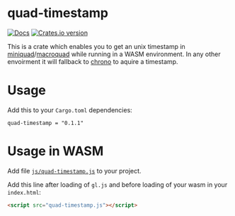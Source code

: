 # quad-timestamp
[![Docs](https://docs.rs/quad-timestamp/badge.svg?version=latest)](https://docs.rs/quad-timestamp/)
[![Crates.io version](https://img.shields.io/crates/v/quad-timestamp.svg)](https://crates.io/crates/quad-timestamp) 

This is a crate which enables you to get an unix timestamp in [miniquad](https://crates.io/crates/miniquad)/[macroquad](https://crates.io/crates/macroquad) while running in a WASM environment. In any other envoirment it will fallback to [chrono](https://crates.io/crates/chrono) to aquire a timestamp.
 

# Usage
Add this to your `Cargo.toml` dependencies:
```text
quad-timestamp = "0.1.1"
```
# Usage in WASM
Add file [`js/quad-timestamp.js`](js/quad-timestamp.js) to your project.
 

Add this line after loading of `gl.js` and before loading of your wasm in your `index.html`:
```html
<script src="quad-timestamp.js"></script> 
``` 